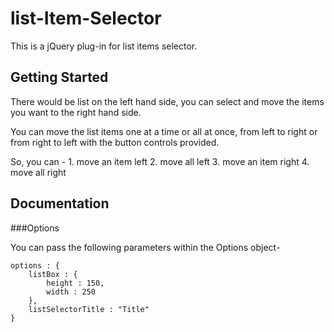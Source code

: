 list-Item-Selector
==================

This is a jQuery plug-in for list items selector.

## Getting Started
There would be list on the left hand side, you can select and move the items you want to the right hand side.

You can move the list items one at a time or all at once, from left to right or from right to left with the button controls provided.

So, you can -
    1.  move an item left
    2.  move all left
    3.  move an item right
    4.  move all right

## Documentation

###Options

You can pass the following parameters within the Options object-

    options : {
        listBox : {
            height : 150,
            width : 250
        },
        listSelectorTitle : "Title"
    }
